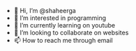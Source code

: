 - 👋 Hi, I’m @shaheerga
- 👀 I’m interested in programming
- 🌱 I’m currently learning on youtube
- 💞️ I’m looking to collaborate on websites
- 📫 How to reach me through email

<!---
shaheerga/shaheerga is a ✨ special ✨ repository because its `README.md` (this file) appears on your GitHub profile.
You can click the Preview link to take a look at your changes.
--->
